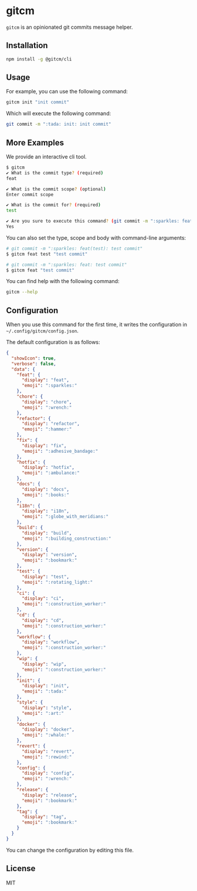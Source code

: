 # gitcm

`gitcm` is an opinionated git commits message helper.

## Installation

```bash
npm install -g @gitcm/cli
```

## Usage

For example, you can use the following command:

```bash
gitcm init "init commit"
```

Which will execute the following command:

```bash
git commit -m ":tada: init: init commit"
```

## More Examples

We provide an interactive cli tool.

```bash
$ gitcm
✔ What is the commit type? (required)
feat

✔ What is the commit scope? (optional)
Enter commit scope

✔ What is the commit for? (required)
test

✔ Are you sure to execute this command? (git commit -m ":sparkles: feat: test")
Yes
```

You can also set the type, scope and body with command-line arguments:

```bash
# git commit -m ":sparkles: feat(test): test commit"
$ gitcm feat test "test commit" 

# git commit -m ":sparkles: feat: test commit"
$ gitcm feat "test commit" 
```

You can find help with the following command:

```bash
gitcm --help
```

## Configuration

When you use this command for the first time, it writes the configuration in `~/.config/gitcm/config.json`.

The default configuration is as follows:

```json
{
  "showIcon": true,
  "verbose": false,
  "data": {
    "feat": {
      "display": "feat",
      "emoji": ":sparkles:"
    },
    "chore": {
      "display": "chore",
      "emoji": ":wrench:"
    },
    "refactor": {
      "display": "refactor",
      "emoji": ":hammer:"
    },
    "fix": {
      "display": "fix",
      "emoji": ":adhesive_bandage:"
    },
    "hotfix": {
      "display": "hotfix",
      "emoji": ":ambulance:"
    },
    "docs": {
      "display": "docs",
      "emoji": ":books:"
    },
    "i18n": {
      "display": "i18n",
      "emoji": ":globe_with_meridians:"
    },
    "build": {
      "display": "build",
      "emoji": ":building_construction:"
    },
    "version": {
      "display": "version",
      "emoji": ":bookmark:"
    },
    "test": {
      "display": "test",
      "emoji": ":rotating_light:"
    },
    "ci": {
      "display": "ci",
      "emoji": ":construction_worker:"
    },
    "cd": {
      "display": "cd",
      "emoji": ":construction_worker:"
    },
    "workflow": {
      "display": "workflow",
      "emoji": ":construction_worker:"
    },
    "wip": {
      "display": "wip",
      "emoji": ":construction_worker:"
    },
    "init": {
      "display": "init",
      "emoji": ":tada:"
    },
    "style": {
      "display": "style",
      "emoji": ":art:"
    },
    "docker": {
      "display": "docker",
      "emoji": ":whale:"
    },
    "revert": {
      "display": "revert",
      "emoji": ":rewind:"
    },
    "config": {
      "display": "config",
      "emoji": ":wrench:"
    },
    "release": {
      "display": "release",
      "emoji": ":bookmark:"
    },
    "tag": {
      "display": "tag",
      "emoji": ":bookmark:"
    }
  }
}
```

You can change the configuration by editing this file.

## License

MIT
